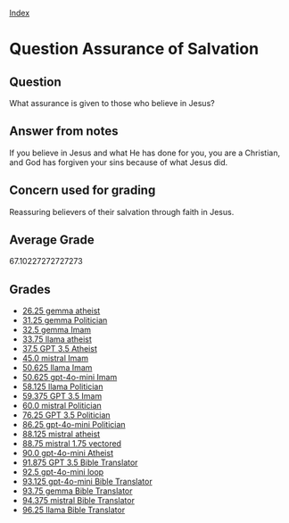 
[Index](../../index.md)
# Question Assurance of Salvation
## Question
What assurance is given to those who believe in Jesus?

## Answer from notes
If you believe in Jesus and what He has done for you, you are a Christian, and God has forgiven your sins because of what Jesus did.

## Concern used for grading
Reassuring believers of their salvation through faith in Jesus.

## Average Grade
67.10227272727273

## Grades
 * [26.25 gemma atheist](../answers/gemma_atheist/Assurance_of_Salvation.md)
 * [31.25 gemma Politician](../answers/gemma_Politician/Assurance_of_Salvation.md)
 * [32.5 gemma Imam](../answers/gemma_Imam/Assurance_of_Salvation.md)
 * [33.75 llama atheist](../answers/llama_atheist/Assurance_of_Salvation.md)
 * [37.5 GPT 3.5 Atheist](../answers/GPT_3.5_Atheist/Assurance_of_Salvation.md)
 * [45.0 mistral Imam](../answers/mistral_Imam/Assurance_of_Salvation.md)
 * [50.625 llama Imam](../answers/llama_Imam/Assurance_of_Salvation.md)
 * [50.625 gpt-4o-mini Imam](../answers/gpt-4o-mini_Imam/Assurance_of_Salvation.md)
 * [58.125 llama Politician](../answers/llama_Politician/Assurance_of_Salvation.md)
 * [59.375 GPT 3.5 Imam](../answers/GPT_3.5_Imam/Assurance_of_Salvation.md)
 * [60.0 mistral Politician](../answers/mistral_Politician/Assurance_of_Salvation.md)
 * [76.25 GPT 3.5 Politician](../answers/GPT_3.5_Politician/Assurance_of_Salvation.md)
 * [86.25 gpt-4o-mini Politician](../answers/gpt-4o-mini_Politician/Assurance_of_Salvation.md)
 * [88.125 mistral atheist](../answers/mistral_atheist/Assurance_of_Salvation.md)
 * [88.75 mistral 1.75 vectored](../answers/mistral_1.75_vectored/Assurance_of_Salvation.md)
 * [90.0 gpt-4o-mini Atheist](../answers/gpt-4o-mini_Atheist/Assurance_of_Salvation.md)
 * [91.875 GPT 3.5 Bible Translator](../answers/GPT_3.5_Bible_Translator/Assurance_of_Salvation.md)
 * [92.5 gpt-4o-mini loop](../answers/gpt-4o-mini_loop/Assurance_of_Salvation.md)
 * [93.125 gpt-4o-mini Bible Translator](../answers/gpt-4o-mini_Bible_Translator/Assurance_of_Salvation.md)
 * [93.75 gemma Bible Translator](../answers/gemma_Bible_Translator/Assurance_of_Salvation.md)
 * [94.375 mistral Bible Translator](../answers/mistral_Bible_Translator/Assurance_of_Salvation.md)
 * [96.25 llama Bible Translator](../answers/llama_Bible_Translator/Assurance_of_Salvation.md)
